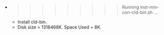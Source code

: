 * >>>>>>>>> Running inst-min-con-cld-bin.sh ...
  * Install cld-bin.
  * Disk size = 1318468K. Space Used = 8K.
